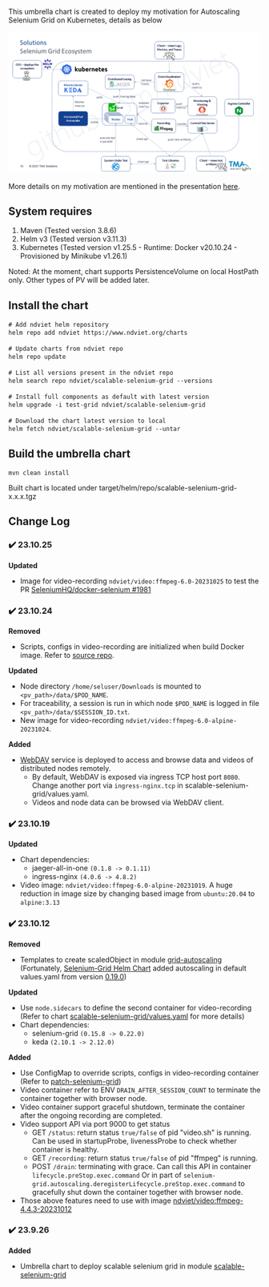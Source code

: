 This umbrella chart is created to deploy my motivation for Autoscaling Selenium Grid on Kubernetes, details as below

![Scalable Grid](docs/central_grid_diagram.png)

More details on my motivation are mentioned in the presentation [here](docs/Topic_Scalable-Parallel-AT_Publish.pdf).

## System requires

1. Maven (Tested version 3.8.6)
2. Helm v3 (Tested version v3.11.3)
3. Kubernetes (Tested version v1.25.5 - Runtime: Docker v20.10.24 - Provisioned by Minikube v1.26.1)

Noted: At the moment, chart supports PersistenceVolume on local HostPath only. Other types of PV will be added later.

## Install the chart

```shell
# Add ndviet helm repository
helm repo add ndviet https://www.ndviet.org/charts

# Update charts from ndviet repo
helm repo update

# List all versions present in the ndviet repo
helm search repo ndviet/scalable-selenium-grid --versions

# Install full components as default with latest version
helm upgrade -i test-grid ndviet/scalable-selenium-grid

# Download the chart latest version to local
helm fetch ndviet/scalable-selenium-grid --untar
```

## Build the umbrella chart

```shell
mvn clean install
```
Built chart is located under target/helm/repo/scalable-selenium-grid-x.x.x.tgz

## Change Log

### :heavy_check_mark: 23.10.25
**Updated**
- Image for video-recording `ndviet/video:ffmpeg-6.0-20231025` to test the PR [SeleniumHQ/docker-selenium #1981](../../../../SeleniumHQ/docker-selenium/pull/1981)

### :heavy_check_mark: 23.10.24
**Removed**
- Scripts, configs in video-recording are initialized when build Docker image. Refer to [source repo](../../../docker-selenium/tree/trunk/Video).

**Updated**
- Node directory `/home/seluser/Downloads` is mounted to `<pv_path>/data/$POD_NAME`.
- For traceability, a session is run in which node `$POD_NAME` is logged in file `<pv_path>/data/$SESSION_ID.txt`.
- New image for video-recording `ndviet/video:ffmpeg-6.0-alpine-20231024`.

**Added**
- [WebDAV](../../../test-webdav-docker) service is deployed to access and browse data and videos of distributed nodes remotely.
  - By default, WebDAV is exposed via ingress TCP host port `8080`. Change another port via `ingress-nginx.tcp` in scalable-selenium-grid/values.yaml.
  - Videos and node data can be browsed via WebDAV client.

### :heavy_check_mark: 23.10.19
**Updated**
- Chart dependencies:
  - jaeger-all-in-one ```(0.1.8 -> 0.1.11)```
  - ingress-nginx ```(4.0.6 -> 4.8.2)```
- Video image: `ndviet/video:ffmpeg-6.0-alpine-20231019`. A huge reduction in image size by changing based image from `ubuntu:20.04` to `alpine:3.13`

### :heavy_check_mark: 23.10.12
**Removed**
- Templates to create scaledObject in module [grid-autoscaling](charts/grid-autoscaling/templates) (Fortunately, [Selenium-Grid Helm Chart](charts/selenium-grid/README.md) added autoscaling in default values.yaml from version [0.19.0](https://github.com/SeleniumHQ/docker-selenium/blob/trunk/charts/selenium-grid/CHANGELOG.md#heavy_check_mark-0190))

**Updated**
- Use ```node.sidecars``` to define the second container for video-recording (Refer to chart [scalable-selenium-grid/values.yaml](scalable-selenium-grid/src/main/resources/scalable-selenium-grid/values.yaml) for more details)
- Chart dependencies:
  - selenium-grid ```(0.15.8 -> 0.22.0)```
  - keda ```(2.10.1 -> 2.12.0)```

**Added**
- Use ConfigMap to override scripts, configs in video-recording container (Refer to [patch-selenium-grid](patch-selenium-grid/src/main/resources/patch-selenium-grid/patch/configurations/Video))
- Video container refer to ENV ```DRAIN_AFTER_SESSION_COUNT``` to terminate the container together with browser node.
- Video container support graceful shutdown, terminate the container after the ongoing recording are completed.
- Video support API via port 9000 to get status
    * GET ```/status```: return status ```true/false``` of pid "video.sh" is running. Can be used in startupProbe, livenessProbe to check whether container is healthy.
    * GET ```/recording```: return status ```true/false``` of pid "ffmpeg" is running.
    * POST ```/drain```: terminating with grace. Can call this API in container ```lifecycle.preStop.exec.command``` Or in part of ```selenium-grid.autoscaling.deregisterLifecycle.preStop.exec.command``` to gracefully shut down the container together with browser node.
- Those above features need to use with image [ndviet/video:ffmpeg-4.4.3-20231012](https://hub.docker.com/r/ndviet/video)

### :heavy_check_mark: 23.9.26
**Added**
- Umbrella chart to deploy scalable selenium grid in module [scalable-selenium-grid](scalable-selenium-grid)